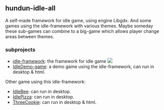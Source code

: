 ## hundun-idle-all

A self-made framework for idle game, using engine Libgdx. And some games using the idle-framework with various themes. Maybe someday these sub-games can combine to a big-game which allows player change areas between themes.

### subprojects

- [idle-framework](/share): the framework for idle game [![](https://jitpack.io/v/hundun000/hundun-idle-all.svg)](https://jitpack.io/#hundun000/hundun-idle-all)
- [IdleDemo-game](/IdleDemo-game): a demo game using the idle-framework, can run in desktop & html.

Other game using this idle-framework:

- [IdleBee](https://github.com/hundun000/libgdx-IdleBee): can run in desktop.
- [IdlePizza](https://github.com/hundun000/libgdx-IdlePizza): can run in desktop.
- [ThreeCookie](https://github.com/hundun000/libgdx-ThreeCookie): can run in desktop & html.